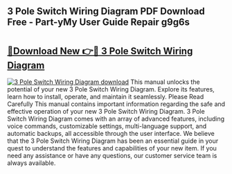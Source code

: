 ## 3 Pole Switch Wiring Diagram PDF Download Free - Part-yMy User Guide Repair g9g6s

# <h2><a href="http://dfjuk2j.blite.top/?on=3+Pole+Switch+Wiring+Diagram">🔗Download New 👉🔴 3 Pole Switch Wiring Diagram</a></h2>

[![3 Pole Switch Wiring Diagram download](https://i.imgur.com/lujVjoI.png)](http://dfjuk2j.blite.top/?on=3+Pole+Switch+Wiring+Diagram)
This manual unlocks the potential of your new 3 Pole Switch Wiring Diagram. Explore its features, learn how to install, operate, and maintain it seamlessly. Please Read Carefully This manual contains important information regarding the safe and effective operation of your new 3 Pole Switch Wiring Diagram. 3 Pole Switch Wiring Diagram comes with an array of advanced features, including voice commands, customizable settings, multi-language support, and automatic backups, all accessible through the user interface. We believe that the 3 Pole Switch Wiring Diagram has been an essential guide in your quest to understand the features and capabilities of your new item. If you need any assistance or have any questions, our customer service team is always available.
